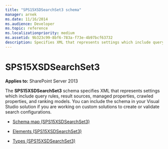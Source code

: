 ```yaml
---
title: "SPS15XSDSearchSet3 schema"
manager: arnek
ms.date: 11/16/2014
ms.audience: Developer
ms.topic: reference
ms.localizationpriority: medium
ms.assetid: 9b323c99-8bf6-783a-f73e-4b97bcf63732
description: Specifies XML that represents settings which include query rules, result sources, managed properties, crawled properties, and ranking models.
---
```


# SPS15XSDSearchSet3

**Applies to:** SharePoint Server 2013

The **SPS15XSDSearchSet3** schema specifies XML that represents settings which include query rules, result sources, managed properties, crawled properties, and ranking models. You can include the schema in your Visual Studio solution if you are working on custom solutions to create or validate search configurations.

- [Schema map (SPS15XSDSearchSet3)](schema-map-sps15xsdsearchset3.md)

- [Elements (SPS15XSDSearchSet3)](elements-sps15xsdsearchset3.md)

- [Types (SPS15XSDSearchSet3)](types-sps15xsdsearchset3.md)
